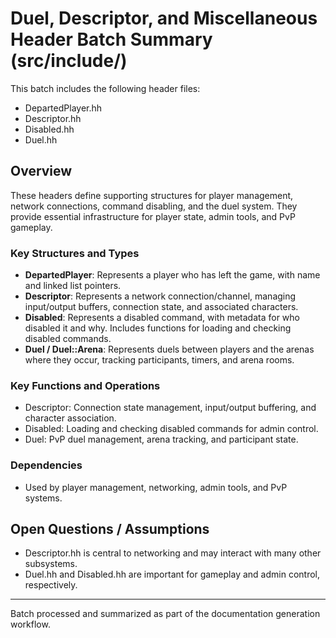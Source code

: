 # Duel, Descriptor, and Miscellaneous Header Batch Summary (src/include/)

This batch includes the following header files:
- DepartedPlayer.hh
- Descriptor.hh
- Disabled.hh
- Duel.hh

## Overview
These headers define supporting structures for player management, network connections, command disabling, and the duel system. They provide essential infrastructure for player state, admin tools, and PvP gameplay.

### Key Structures and Types
- **DepartedPlayer**: Represents a player who has left the game, with name and linked list pointers.
- **Descriptor**: Represents a network connection/channel, managing input/output buffers, connection state, and associated characters.
- **Disabled**: Represents a disabled command, with metadata for who disabled it and why. Includes functions for loading and checking disabled commands.
- **Duel / Duel::Arena**: Represents duels between players and the arenas where they occur, tracking participants, timers, and arena rooms.

### Key Functions and Operations
- Descriptor: Connection state management, input/output buffering, and character association.
- Disabled: Loading and checking disabled commands for admin control.
- Duel: PvP duel management, arena tracking, and participant state.

### Dependencies
- Used by player management, networking, admin tools, and PvP systems.

## Open Questions / Assumptions
- Descriptor.hh is central to networking and may interact with many other subsystems.
- Duel.hh and Disabled.hh are important for gameplay and admin control, respectively.

---
Batch processed and summarized as part of the documentation generation workflow.

